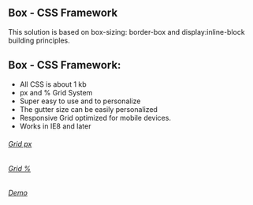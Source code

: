 Box - CSS Framework
-----
This solution is based on box-sizing: border-box and display:inline-block building principles.

Box - CSS Framework:
---------------------

  * All CSS is about 1 kb 
  * px and % Grid System 
  * Super easy to use and to personalize
  * The gutter size can be easily personalized
  * Responsive Grid optimized for mobile devices.
  * Works in IE8 and later
  
###### [Grid px](http://dl.dropbox.com/u/2111778/Box-CSS-Framework/Grid.html)

###### [Grid %](http://dl.dropbox.com/u/2111778/Box-CSS-Framework/Grid1.html)

###### [Demo](http://dl.dropbox.com/u/2111778/Box-CSS-Framework/Demo.html)


	